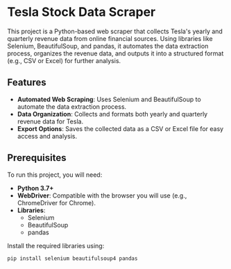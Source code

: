 # Tesla Stock Data Scraper

This project is a Python-based web scraper that collects Tesla's yearly and quarterly revenue data from online financial sources. Using libraries like Selenium, BeautifulSoup, and pandas, it automates the data extraction process, organizes the revenue data, and outputs it into a structured format (e.g., CSV or Excel) for further analysis.

## Features

- **Automated Web Scraping**: Uses Selenium and BeautifulSoup to automate the data extraction process.
- **Data Organization**: Collects and formats both yearly and quarterly revenue data for Tesla.
- **Export Options**: Saves the collected data as a CSV or Excel file for easy access and analysis.

## Prerequisites

To run this project, you will need:

- **Python 3.7+**
- **WebDriver**: Compatible with the browser you will use (e.g., ChromeDriver for Chrome).
- **Libraries**:
  - Selenium
  - BeautifulSoup
  - pandas

Install the required libraries using:
```bash
pip install selenium beautifulsoup4 pandas
